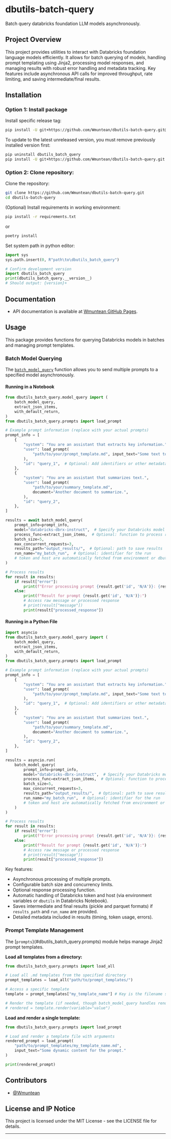 # dbutils-batch-query

Batch query databricks foundation LLM models asynchronously.

## Project Overview

This project provides utilities to interact with Databricks foundation language models efficiently. It allows for batch querying of models, handling prompt templating using Jinja2, processing model responses, and managing results with robust error handling and metadata tracking. Key features include asynchronous API calls for improved throughput, rate limiting, and saving intermediate/final results.

## Installation

### Option 1: Install package

Install specific release tag:
```bash
pip install -U git+https://github.com/Wmuntean/dbutils-batch-query.git@v0.1.0
```
To update to the latest unreleased version, you must remove previously installed version first:
```bash
pip uninstall dbutils_batch_query
pip install -U git+https://github.com/Wmuntean/dbutils-batch-query.git
```

### Option 2: Clone repository:

Clone the repository:
```bash
git clone https://github.com/Wmuntean/dbutils-batch-query.git
cd dbutils-batch-query
```

(Optional) Install requirements in working environment:
```bash
pip install -r requirements.txt
```
or
```bash
poetry install
```

Set system path in python editor:
```python
import sys
sys.path.insert(0, R"path\to\dbutils_batch_query")

# Confirm development version
import dbutils_batch_query
print(dbutils_batch_query.__version__)
# Should output: {version}+
```

## Documentation


- API documentation is available at [Wmuntean GitHub Pages](https://Wmuntean.github.io/dbutils_batch_query/).

## Usage

This package provides functions for querying Databricks models in batches and managing prompt templates.
<!-- batch_model_query -->
### Batch Model Querying
<!-- start Example -->
The [`batch_model_query`](#dbutils_batch_query.model_query.batch_model_query) function allows you to send multiple prompts to a specified model asynchronously.

#### Running in a Notebook
```python
from dbutils_batch_query.model_query import (
    batch_model_query,
    extract_json_items,
    with_default_return,
)
from dbutils_batch_query.prompts import load_prompt

# Example prompt information (replace with your actual prompts)
prompt_info = [
    {
        "system": "You are an assistant that extracts key information.",
        "user": load_prompt(
            "path/to/your/prompt_template.md", input_text="Some text to analyze."
        ),
        "id": "query_1",  # Optional: Add identifiers or other metadata
    },
    {
        "system": "You are an assistant that summarizes text.",
        "user": load_prompt(
            "path/to/your/summary_template.md",
            document="Another document to summarize.",
        ),
        "id": "query_2",
    },
]

results = await batch_model_query(
    prompt_info=prompt_info,
    model="databricks-dbrx-instruct",  # Specify your Databricks model endpoint
    process_func=extract_json_items,  # Optional: function to process raw text response
    batch_size=5,
    max_concurrent_requests=3,
    results_path="output_results/",  # Optional: path to save results
    run_name="my_batch_run",  # Optional: identifier for the run
    # token and host are automatically fetched from environment or dbutils if not provided
)

# Process results
for result in results:
    if result["error"]:
        print(f"Error processing prompt {result.get('id', 'N/A')}: {result['error']}")
    else:
        print(f"Result for prompt {result.get('id', 'N/A')}:")
        # Access raw message or processed response
        # print(result["message"])
        print(result["processed_response"])
```

#### Running in a Python File
```python
import asyncio
from dbutils_batch_query.model_query import (
    batch_model_query,
    extract_json_items,
    with_default_return,
)
from dbutils_batch_query.prompts import load_prompt

# Example prompt information (replace with your actual prompts)
prompt_info = [
    {
        "system": "You are an assistant that extracts key information.",
        "user": load_prompt(
            "path/to/your/prompt_template.md", input_text="Some text to analyze."
        ),
        "id": "query_1",  # Optional: Add identifiers or other metadata
    },
    {
        "system": "You are an assistant that summarizes text.",
        "user": load_prompt(
            "path/to/your/summary_template.md",
            document="Another document to summarize.",
        ),
        "id": "query_2",
    },
]

results = asyncio.run(
    batch_model_query(
        prompt_info=prompt_info,
        model="databricks-dbrx-instruct",  # Specify your Databricks model endpoint
        process_func=extract_json_items,  # Optional: function to process raw text response
        batch_size=5,
        max_concurrent_requests=3,
        results_path="output_results/",  # Optional: path to save results
        run_name="my_batch_run",  # Optional: identifier for the run
        # token and host are automatically fetched from environment or dbutils if not provided
    )
)

# Process results
for result in results:
    if result["error"]:
        print(f"Error processing prompt {result.get('id', 'N/A')}: {result['error']}")
    else:
        print(f"Result for prompt {result.get('id', 'N/A')}:")
        # Access raw message or processed response
        # print(result["message"])
        print(result["processed_response"])
```
<!-- end Example -->

Key features:
- Asynchronous processing of multiple prompts.
- Configurable batch size and concurrency limits.
- Optional response processing function.
- Automatic handling of Databricks token and host (via environment variables or `dbutils` in Databricks Notebook).
- Saves intermediate and final results (pickle and parquet formats) if `results_path` and `run_name` are provided.
- Detailed metadata included in results (timing, token usage, errors).

### Prompt Template Management

The [`prompts`}(#dbutils_batch_query.prompts) module helps manage Jinja2 prompt templates.

**Load all templates from a directory:**

```python
from dbutils_batch_query.prompts import load_all

# Load all .md templates from the specified directory
prompt_templates = load_all("path/to/prompt_templates/")

# Access a specific template
template = prompt_templates["my_template_name"] # Key is the filename stem

# Render the template (if needed, though batch_model_query handles rendering internally via load_prompt)
# rendered = template.render(variable="value")
```

**Load and render a single template:**

```python
from dbutils_batch_query.prompts import load_prompt

# Load and render a template file with arguments
rendered_prompt = load_prompt(
    "path/to/prompt_templates/my_template_name.md",
    input_text="Some dynamic content for the prompt."
)

print(rendered_prompt)
```

## Contributors
- [@Wmuntean](https://github.com/Wmuntean)

## License and IP Notice


This project is licensed under the MIT License - see the LICENSE file for details.

***